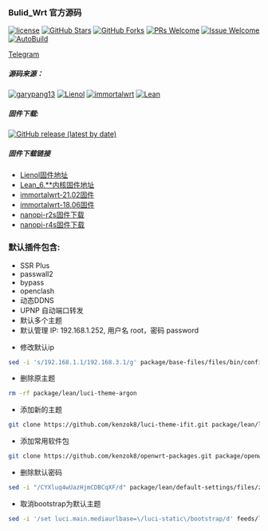 ### Bulid_Wrt 官方源码
[1]: https://img.shields.io/badge/license-GPLV2-brightgreen.svg
[2]: /LICENSE
[3]: https://img.shields.io/badge/PRs-welcome-brightgreen.svg
[4]: https://github.com/kenzok78/Bulid_Wrt/pulls
[5]: https://img.shields.io/badge/Issues-welcome-brightgreen.svg
[6]: https://github.com/kenzok78/Bulid_Wrt/issues/new
[7]: https://img.shields.io/github/v/release/hyird/Action-Openwrt
[8]: https://github.com/kenzok78/Bulid_Wrt/releases
[10]: https://img.shields.io/badge/Contact-telegram-blue
[11]: https://t.me/joinchat/JjxmyRZZXJWb74I-sCrryA
[12]: https://github.com/kenzok78/Bulid_Wrt/actions/workflows/Bulid_Wrt.yml/badge.svg
[13]: https://github.com/kenzok78/Bulid_Wrt/actions

[![license][1]][2]
[![GitHub Stars](https://img.shields.io/github/stars/kenzok78/Bulid_Wrt.svg?style=flat-square&label=Stars)](https://github.com/kenzok78/Bulid_Wrt/stargazers)
[![GitHub Forks](https://img.shields.io/github/forks/kenzok78/Bulid_Wrt.svg?style=flat-square&label=Forks)](https://github.com/kenzok78/Bulid_Wrt)
[![PRs Welcome][3]][4]
[![Issue Welcome][5]][6]
[![AutoBuild][12]][13]

<a href="https://t.me/joinchat/JjxmyRZZXJWb74I-sCrryA" target="_blank">Telegram</a>

##### 源码来源：
[![garypang13](https://img.shields.io/badge/autoBuild-garypang13-red.svg?style=flat&logo=appveyor)](https://github.com/garypang13/OpenWrt)
 [![Lienol](https://img.shields.io/badge/passwall-openwrt-blueviolet.svg?style=flat&logo=appveyor)](https://github.com/xiaorouji/openwrt-passwall) 
[![immortalwrt](https://img.shields.io/badge/immortalwrt-openwrt-orange.svg?style=flat&logo=appveyor)](https://github.com/immortalwrt/immortalwrt) 
[![Lean](https://img.shields.io/badge/package-Lean-success.svg?style=flat&logo=appveyor)](https://github.com/coolsnowwolf/lede)
##### 固件下载:

[![GitHub release (latest by date)](https://img.shields.io/github/v/release/kenzok8/Bulid_wrt?style=for-the-badge&label=固件下载)](https://github.com/kenzok8/Bulid_wrt/releases/latest)


##### 固件下载链接

- [Lienol固件地址](https://op.dllkids.xyz/op/firmware/Lienol/)
- [Lean_6.**内核固件地址](https://op.dllkids.xyz/op/firmware/Lean/)
- [immortalwrt-21.02固件](https://op.dllkids.xyz/op/firmware/ctc_21.02/)
- [immortalwrt-18.06固件](https://op.dllkids.xyz/op/firmware/ctc_18.06/)
- [nanopi-r2s固件下载](https://op.dllkids.xyz/op/firmware/nanopi-r2s/)
- [nanopi-r4s固件下载](https://op.dllkids.xyz/op/firmware/nanopi-r4s/)

### 默认插件包含:

+ SSR Plus 
+ passwall2
+ bypass
+ openclash
+ 动态DDNS
+ UPNP 自动端口转发
+ 默认多个主题
+ 默认管理 IP: 192.168.1.252, 用户名 root，密码 password

* 修改默认ip

```bash
sed -i 's/192.168.1.1/192.168.3.1/g' package/base-files/files/bin/config_generate
```
* 删除原主题	
```bash
rm -rf package/lean/luci-theme-argon
```

* 添加新的主题
```bash
git clone https://github.com/kenzok8/luci-theme-ifit.git package/lean/luci-theme-ifit
```
* 添加常用软件包
```bash
git clone https://github.com/kenzok8/openwrt-packages.git package/openwrt-packages
```
* 删除默认密码
```bash
sed -i "/CYXluq4wUazHjmCDBCqXF/d" package/lean/default-settings/files/zzz-default-settings
```

* 取消bootstrap为默认主题	
```bash
sed -i '/set luci.main.mediaurlbase=\/luci-static\/bootstrap/d' feeds/luci/themes/luci-theme-bootstrap/root/etc/uci-defaults/30_luci-theme-bootstrap
```
